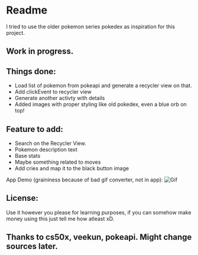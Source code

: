 # Readme
I tried to use the older pokemon series pokedex as inspiration for this project.

## Work in progress. 

## Things done:
* Load list of pokemon from pokeapi and generate a recycler view on that.
* Add clickEvent to recycler view
* Generate another activty with details
* Added images with proper styling like old pokedex, even a blue orb on top!

## Feature to add:
* Search on the Recycler View.
* Pokemon description text
* Base stats
* Maybe something related to moves
* Add cries and map it to the black button image

App Demo (graininess because of bad gif converter, not in app):
![Gif](demo.gif)

## License:
Use it however you please for learning purposes, if you can somehow make money using this just tell me how atleast xD.

## Thanks to cs50x, veekun, pokeapi. Might change sources later.
